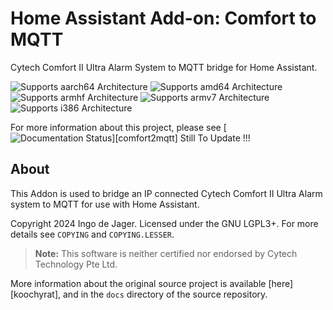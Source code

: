# Home Assistant Add-on: Comfort to MQTT
Cytech Comfort II Ultra Alarm System to MQTT bridge for Home Assistant.

![Supports aarch64 Architecture][aarch64-shield] ![Supports amd64 Architecture][amd64-shield] ![Supports armhf Architecture][armhf-shield] ![Supports armv7 Architecture][armv7-shield] ![Supports i386 Architecture][i386-shield]

[mosquitto]: https://mosquitto.org
[aarch64-shield]: https://img.shields.io/badge/aarch64-yes-green.svg
[amd64-shield]: https://img.shields.io/badge/amd64-yes-green.svg
[armhf-shield]: https://img.shields.io/badge/armhf-yes-green.svg
[armv7-shield]: https://img.shields.io/badge/armv7-yes-green.svg
[i386-shield]: https://img.shields.io/badge/i386-yes-green.svg

For more information about this project, please see [![Documentation Status](https://github.com/djagerif/comfort2mqtt/badge/?version=latest)][comfort2mqtt] Still To Update !!!

## About
This Addon is used to bridge an IP connected Cytech Comfort II Ultra Alarm system to MQTT for use with Home Assistant.

Copyright 2024 Ingo de Jager. Licensed under the GNU LGPL3+. For more
details see `COPYING` and `COPYING.LESSER`.


> **Note:** This software is neither certified nor endorsed by Cytech
> Technology Pte Ltd.


More information about the original source project is available [here][koochyrat], and in the `docs` directory of the source
repository.
